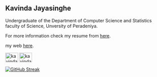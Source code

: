 ## Kavinda Jayasinghe
Undergraduate of the Department of Computer Science and Statistics faculty of Science, Unversity of Peradeniya. 

For more information check my resume from [here](https://drive.google.com/file/d/1bjrmqJsHZJy9wmusSMPUw2RGnlfjQKiu/view?usp=sharing).

my web [here](https://nghe.github.io./).

<a href="https://linkedin.com/in/kavinda-jayasinghe-pdn" target="blank"><img align="center" src="https://raw.githubusercontent.com/rahuldkjain/github-profile-readme-generator/master/src/images/icons/Social/linked-in-alt.svg" alt="kavinda-jayasinghe-pdn" height="30" width="40" /></a>
<a href="https://instagram.com/kavinda__jayasinghe" target="blank"><img align="center" src="https://raw.githubusercontent.com/rahuldkjain/github-profile-readme-generator/master/src/images/icons/Social/instagram.svg" alt="kavinda__jayasinghe" height="30" width="40" /></a>

[![GitHub Streak](https://github-readme-streak-stats.herokuapp.com?user=kavinda-jayasinghe&theme=dark)](https://git.io/streak-stats)





